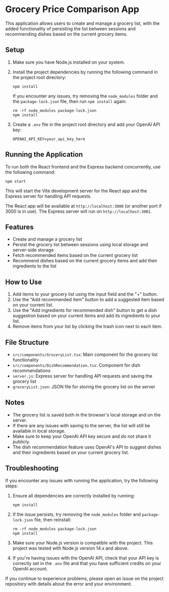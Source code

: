 # Grocery Price Comparison App

This application allows users to create and manage a grocery list, with the added functionality of persisting the list between sessions and recommending dishes based on the current grocery items.

## Setup

1. Make sure you have Node.js installed on your system.

2. Install the project dependencies by running the following command in the project root directory:

   ```
   npm install
   ```

   If you encounter any issues, try removing the `node_modules` folder and the `package-lock.json` file, then run `npm install` again:

   ```
   rm -rf node_modules package-lock.json
   npm install
   ```

3. Create a `.env` file in the project root directory and add your OpenAI API key:

   ```
   OPENAI_API_KEY=your_api_key_here
   ```

## Running the Application

To run both the React frontend and the Express backend concurrently, use the following command:

```
npm start
```

This will start the Vite development server for the React app and the Express server for handling API requests.

The React app will be available at `http://localhost:3000` (or another port if 3000 is in use).
The Express server will run on `http://localhost:3001`.

## Features

- Create and manage a grocery list
- Persist the grocery list between sessions using local storage and server-side storage
- Fetch recommended items based on the current grocery list
- Recommend dishes based on the current grocery items and add their ingredients to the list

## How to Use

1. Add items to your grocery list using the input field and the "+" button.
2. Use the "Add recommended item" button to add a suggested item based on your current list.
3. Use the "Add ingredients for recommended dish" button to get a dish suggestion based on your current items and add its ingredients to your list.
4. Remove items from your list by clicking the trash icon next to each item.

## File Structure

- `src/components/GroceryList.tsx`: Main component for the grocery list functionality
- `src/components/DishRecommendation.tsx`: Component for dish recommendations
- `server.js`: Express server for handling API requests and saving the grocery list
- `groceryList.json`: JSON file for storing the grocery list on the server

## Notes

- The grocery list is saved both in the browser's local storage and on the server.
- If there are any issues with saving to the server, the list will still be available in local storage.
- Make sure to keep your OpenAI API key secure and do not share it publicly.
- The dish recommendation feature uses OpenAI's API to suggest dishes and their ingredients based on your current grocery list.

## Troubleshooting

If you encounter any issues with running the application, try the following steps:

1. Ensure all dependencies are correctly installed by running:
   ```
   npm install
   ```

2. If the issue persists, try removing the `node_modules` folder and `package-lock.json` file, then reinstall:
   ```
   rm -rf node_modules package-lock.json
   npm install
   ```

3. Make sure your Node.js version is compatible with the project. This project was tested with Node.js version 14.x and above.

4. If you're having issues with the OpenAI API, check that your API key is correctly set in the `.env` file and that you have sufficient credits on your OpenAI account.

If you continue to experience problems, please open an issue on the project repository with details about the error and your environment.
